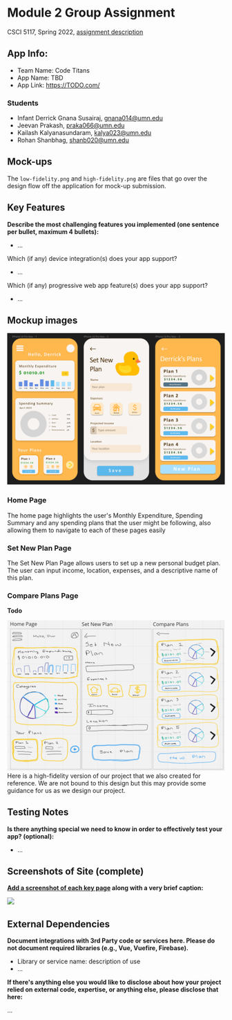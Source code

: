 # Module 2 Group Assignment

CSCI 5117, Spring 2022, [assignment description](https://canvas.umn.edu/courses/355584/pages/project-2)

## App Info:

* Team Name: Code Titans
* App Name: TBD
* App Link: <https://TODO.com/>

### Students

* Infant Derrick Gnana Susairaj, gnana014@umn.edu
* Jeevan Prakash, praka066@umn.edu 
* Kailash Kalyanasundaram, kalya023@umn.edu
* Rohan Shanbhag, shanb020@umn.edu

## Mock-ups
The `low-fidelity.png` and `high-fidelity.png` are files that go over the design flow off the application for mock-up submission.

## Key Features

**Describe the most challenging features you implemented
(one sentence per bullet, maximum 4 bullets):**

* ...

Which (if any) device integration(s) does your app support?

* ...

Which (if any) progressive web app feature(s) does your app support?

* ...



## Mockup images

![Low-Fidelity Diagram](mockups/high-fidelity.png)
### Home Page
The home page highlights the user's Monthly Expenditure, Spending Summary and any spending plans that the user might be following, also allowing them to navigate to each of these pages easily
### Set New Plan Page
The Set New Plan Page allows users to set up a new personal budget plan. The user can input income, location, expenses, and a descriptive name of this plan.
### Compare Plans Page
**Todo**

![High-Fidelity Diagram](mockups/low-fidelity.png)
Here is a high-fidelity version of our project that we also created for reference. We are not bound to this design but this may provide some guidance for us as we design our project.

## Testing Notes

**Is there anything special we need to know in order to effectively test your app? (optional):**

* ...



## Screenshots of Site (complete)

**[Add a screenshot of each key page](https://stackoverflow.com/questions/10189356/how-to-add-screenshot-to-readmes-in-github-repository)
along with a very brief caption:**

![](https://media.giphy.com/media/o0vwzuFwCGAFO/giphy.gif)



## External Dependencies

**Document integrations with 3rd Party code or services here.
Please do not document required libraries (e.g., Vue, Vuefire, Firebase).**

* Library or service name: description of use
* ...

**If there's anything else you would like to disclose about how your project
relied on external code, expertise, or anything else, please disclose that
here:**

...
